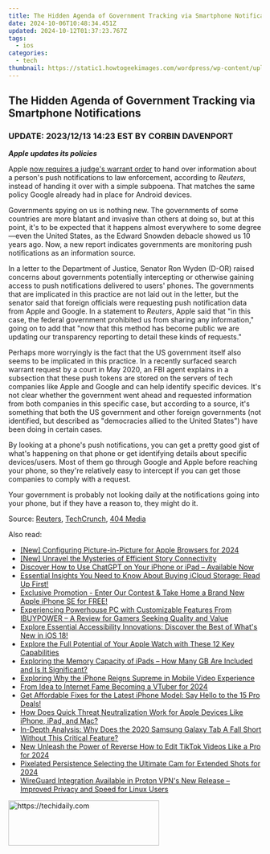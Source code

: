 ```yaml
---
title: The Hidden Agenda of Government Tracking via Smartphone Notifications
date: 2024-10-06T10:48:34.451Z
updated: 2024-10-12T01:37:23.767Z
tags:
  - ios
categories:
  - tech
thumbnail: https://static1.howtogeekimages.com/wordpress/wp-content/uploads/2023/10/53249627106_79fd9e6b11_o.jpg
---
```


## The Hidden Agenda of Government Tracking via Smartphone Notifications

###  UPDATE: 2023/12/13 14:23 EST BY CORBIN DAVENPORT

**_Apple updates its policies_** 

 Apple [now requires a judge's warrant order](https://www.reuters.com/technology/apple-now-requires-judges-consent-hand-over-push-notification-data-2023-12-12/) to hand over information about a person's push notifications to law enforcement, according to _Reuters_, instead of handing it over with a simple subpoena. That matches the same policy Google already had in place for Android devices.

 Governments spying on us is nothing new. The governments of some countries are more blatant and invasive than others at doing so, but at this point, it's to be expected that it happens almost everywhere to some degree—even the United States, as the Edward Snowden debacle showed us 10 years ago. Now, a new report indicates governments are monitoring push notifications as an information source.

 In a letter to the Department of Justice, Senator Ron Wyden (D-OR) raised concerns about governments potentially intercepting or otherwise gaining access to push notifications delivered to users' phones. The governments that are implicated in this practice are not laid out in the letter, but the senator said that foreign officials were requesting push notification data from Apple and Google. In a statement to _Reuters_, Apple said that "in this case, the federal government prohibited us from sharing any information," going on to add that "now that this method has become public we are updating our transparency reporting to detail these kinds of requests."

 Perhaps more worryingly is the fact that the US government itself also seems to be implicated in this practice. In a recently surfaced search warrant request by a court in May 2020, an FBI agent explains in a subsection that these push tokens are stored on the servers of tech companies like Apple and Google and can help identify specific devices. It's not clear whether the government went ahead and requested information from both companies in this specific case, but according to a source, it's something that both the US government and other foreign governments (not identified, but described as "democracies allied to the United States") have been doing in certain cases.

 By looking at a phone's push notifications, you can get a pretty good gist of what's happening on that phone or get identifying details about specific devices/users. Most of them go through Google and Apple before reaching your phone, so they're relatively easy to intercept if you can get those companies to comply with a request.

 Your government is probably not looking daily at the notifications going into your phone, but if they have a reason to, they might do it.

 Source: [Reuters](https://techcrunch.com/2023/12/06/us-senator-warns-governments-spying-apple-google-smartphone-users-via-push-notifications/), [TechCrunch](https://techcrunch.com/2023/12/06/us-senator-warns-governments-spying-apple-google-smartphone-users-via-push-notifications/), [404 Media](https://www.404media.co/us-government-warrant-monitoring-push-notifications-apple-google-yahoo/)

<ins class="adsbygoogle"
     style="display:block"
     data-ad-format="autorelaxed"
     data-ad-client="ca-pub-7571918770474297"
     data-ad-slot="1223367746"></ins>

<ins class="adsbygoogle"
     style="display:block"
     data-ad-client="ca-pub-7571918770474297"
     data-ad-slot="8358498916"
     data-ad-format="auto"
     data-full-width-responsive="true"></ins>

<span class="atpl-alsoreadstyle">Also read:</span>
<div><ul>
<li><a href="https://fox-cloud.techidaily.com/new-configuring-picture-in-picture-for-apple-browsers-for-2024/"><u>[New] Configuring Picture-in-Picture for Apple Browsers for 2024</u></a></li>
<li><a href="https://facebook-video-recording.techidaily.com/new-unravel-the-mysteries-of-efficient-story-connectivity/"><u>[New] Unravel the Mysteries of Efficient Story Connectivity</u></a></li>
<li><a href="https://tech-revival.techidaily.com/discover-how-to-use-chatgpt-on-your-iphone-or-ipad-available-now/"><u>Discover How to Use ChatGPT on Your iPhone or iPad – Available Now</u></a></li>
<li><a href="https://os-tips.techidaily.com/essential-insights-you-need-to-know-about-buying-icloud-storage-read-up-first/"><u>Essential Insights You Need to Know About Buying iCloud Storage: Read Up First!</u></a></li>
<li><a href="https://os-tips.techidaily.com/exclusive-promotion-enter-our-contest-and-take-home-a-brand-new-apple-iphone-se-for-free/"><u>Exclusive Promotion - Enter Our Contest & Take Home a Brand New Apple iPhone SE for FREE!</u></a></li>
<li><a href="https://buynow-reviews.techidaily.com/experiencing-powerhouse-pc-with-customizable-features-from-ibuypower-a-review-for-gamers-seeking-quality-and-value/"><u>Experiencing Powerhouse PC with Customizable Features From IBUYPOWER – A Review for Gamers Seeking Quality and Value</u></a></li>
<li><a href="https://os-tips.techidaily.com/explore-essential-accessibility-innovations-discover-the-best-of-whats-new-in-ios-18/"><u>Explore Essential Accessibility Innovations: Discover the Best of What's New in iOS 18!</u></a></li>
<li><a href="https://os-tips.techidaily.com/explore-the-full-potential-of-your-apple-watch-with-these-12-key-capabilities/"><u>Explore the Full Potential of Your Apple Watch with These 12 Key Capabilities</u></a></li>
<li><a href="https://os-tips.techidaily.com/exploring-the-memory-capacity-of-ipads-how-many-gb-are-included-and-is-it-significant/"><u>Exploring the Memory Capacity of iPads – How Many GB Are Included and Is It Significant?</u></a></li>
<li><a href="https://os-tips.techidaily.com/exploring-why-the-iphone-reigns-supreme-in-mobile-video-experience/"><u>Exploring Why the iPhone Reigns Supreme in Mobile Video Experience</u></a></li>
<li><a href="https://youtube-stream.techidaily.com/from-idea-to-internet-fame-becoming-a-vtuber-for-2024/"><u>From Idea to Internet Fame Becoming a VTuber for 2024</u></a></li>
<li><a href="https://os-tips.techidaily.com/get-affordable-fixes-for-the-latest-iphone-model-say-hello-to-the-15-pro-deals/"><u>Get Affordable Fixes for the Latest iPhone Model: Say Hello to the 15 Pro Deals!</u></a></li>
<li><a href="https://os-tips.techidaily.com/how-does-quick-threat-neutralization-work-for-apple-devices-like-iphone-ipad-and-mac/"><u>How Does Quick Threat Neutralization Work for Apple Devices Like iPhone, iPad, and Mac?</u></a></li>
<li><a href="https://buynow-reviews.techidaily.com/in-depth-analysis-why-does-the-2020-samsung-galaxy-tab-a-fall-short-without-this-critical-feature/"><u>In-Depth Analysis: Why Does the 2020 Samsung Galaxy Tab A Fall Short Without This Critical Feature?</u></a></li>
<li><a href="https://smart-video-editing.techidaily.com/new-unleash-the-power-of-reverse-how-to-edit-tiktok-videos-like-a-pro-for-2024/"><u>New Unleash the Power of Reverse How to Edit TikTok Videos Like a Pro for 2024</u></a></li>
<li><a href="https://extra-support.techidaily.com/pixelated-persistence-selecting-the-ultimate-cam-for-extended-shots-for-2024/"><u>Pixelated Persistence Selecting the Ultimate Cam for Extended Shots for 2024</u></a></li>
<li><a href="https://some-tips.techidaily.com/wireguard-integration-available-in-proton-vpns-new-release-improved-privacy-and-speed-for-linux-users/"><u>WireGuard Integration Available in Proton VPN's New Release – Improved Privacy and Speed for Linux Users</u></a></li>
</ul></div>

<!-- affiliate ads begin -->
<a href="https://aligracehair.sjv.io/c/5597632/1885999/19272" target="_top" id="1885999">
  <img src="//a.impactradius-go.com/display-ad/19272-1885999" border="0" alt="https://techidaily.com" width="300" height="90"/>
</a>
<img height="0" width="0" src="https://aligracehair.sjv.io/i/5597632/1885999/19272" style="position:absolute;visibility:hidden;" border="0" />
<!-- affiliate ads end -->

